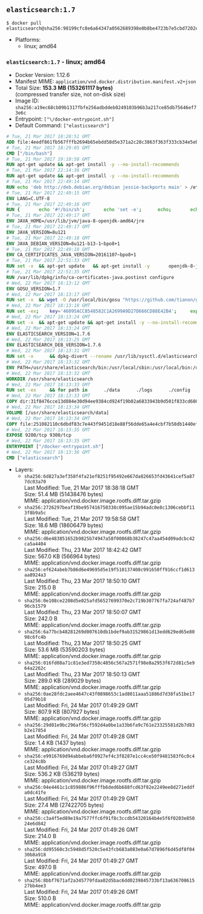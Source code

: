 ## `elasticsearch:1.7`

```console
$ docker pull elasticsearch@sha256:98199cfc8e6a64347a0562689398e0b8be4723b7e5cbd7202e90611006532d64
```

-	Platforms:
	-	linux; amd64

### `elasticsearch:1.7` - linux; amd64

-	Docker Version: 1.12.6
-	Manifest MIME: `application/vnd.docker.distribution.manifest.v2+json`
-	Total Size: **153.3 MB (153261117 bytes)**  
	(compressed transfer size, not on-disk size)
-	Image ID: `sha256:a19ec68cb09b1317fbfe256adbddeb0249103b96b3a217ce85db75646ef73e6c`
-	Entrypoint: `["\/docker-entrypoint.sh"]`
-	Default Command: `["elasticsearch"]`

```dockerfile
# Tue, 21 Mar 2017 18:28:51 GMT
ADD file:4eedf861fb567fffb2694b65ebdd58d5e371a2c28c3863f363f333cb34e5eb7b in / 
# Tue, 21 Mar 2017 18:29:05 GMT
CMD ["/bin/bash"]
# Tue, 21 Mar 2017 19:10:58 GMT
RUN apt-get update && apt-get install -y --no-install-recommends 		ca-certificates 		curl 		wget 	&& rm -rf /var/lib/apt/lists/*
# Tue, 21 Mar 2017 22:14:36 GMT
RUN apt-get update && apt-get install -y --no-install-recommends 		bzip2 		unzip 		xz-utils 	&& rm -rf /var/lib/apt/lists/*
# Tue, 21 Mar 2017 22:49:14 GMT
RUN echo 'deb http://deb.debian.org/debian jessie-backports main' > /etc/apt/sources.list.d/jessie-backports.list
# Tue, 21 Mar 2017 22:49:15 GMT
ENV LANG=C.UTF-8
# Tue, 21 Mar 2017 22:49:16 GMT
RUN { 		echo '#!/bin/sh'; 		echo 'set -e'; 		echo; 		echo 'dirname "$(dirname "$(readlink -f "$(which javac || which java)")")"'; 	} > /usr/local/bin/docker-java-home 	&& chmod +x /usr/local/bin/docker-java-home
# Tue, 21 Mar 2017 22:49:17 GMT
ENV JAVA_HOME=/usr/lib/jvm/java-8-openjdk-amd64/jre
# Tue, 21 Mar 2017 22:49:17 GMT
ENV JAVA_VERSION=8u121
# Tue, 21 Mar 2017 22:49:18 GMT
ENV JAVA_DEBIAN_VERSION=8u121-b13-1~bpo8+1
# Tue, 21 Mar 2017 22:49:18 GMT
ENV CA_CERTIFICATES_JAVA_VERSION=20161107~bpo8+1
# Tue, 21 Mar 2017 22:51:33 GMT
RUN set -x 	&& apt-get update 	&& apt-get install -y 		openjdk-8-jre-headless="$JAVA_DEBIAN_VERSION" 		ca-certificates-java="$CA_CERTIFICATES_JAVA_VERSION" 	&& rm -rf /var/lib/apt/lists/* 	&& [ "$JAVA_HOME" = "$(docker-java-home)" ]
# Tue, 21 Mar 2017 22:51:35 GMT
RUN /var/lib/dpkg/info/ca-certificates-java.postinst configure
# Wed, 22 Mar 2017 18:13:12 GMT
ENV GOSU_VERSION=1.7
# Wed, 22 Mar 2017 18:13:17 GMT
RUN set -x 	&& wget -O /usr/local/bin/gosu "https://github.com/tianon/gosu/releases/download/$GOSU_VERSION/gosu-$(dpkg --print-architecture)" 	&& wget -O /usr/local/bin/gosu.asc "https://github.com/tianon/gosu/releases/download/$GOSU_VERSION/gosu-$(dpkg --print-architecture).asc" 	&& export GNUPGHOME="$(mktemp -d)" 	&& gpg --keyserver ha.pool.sks-keyservers.net --recv-keys B42F6819007F00F88E364FD4036A9C25BF357DD4 	&& gpg --batch --verify /usr/local/bin/gosu.asc /usr/local/bin/gosu 	&& rm -r "$GNUPGHOME" /usr/local/bin/gosu.asc 	&& chmod +x /usr/local/bin/gosu 	&& gosu nobody true
# Wed, 22 Mar 2017 18:13:18 GMT
RUN set -ex; 	key='46095ACC8548582C1A2699A9D27D666CD88E42B4'; 	export GNUPGHOME="$(mktemp -d)"; 	gpg --keyserver ha.pool.sks-keyservers.net --recv-keys "$key"; 	gpg --export "$key" > /etc/apt/trusted.gpg.d/elastic.gpg; 	rm -r "$GNUPGHOME"; 	apt-key list
# Wed, 22 Mar 2017 18:13:24 GMT
RUN set -x 	&& apt-get update && apt-get install -y --no-install-recommends apt-transport-https && rm -rf /var/lib/apt/lists/* 	&& echo 'deb http://packages.elasticsearch.org/elasticsearch/1.7/debian stable main' > /etc/apt/sources.list.d/elasticsearch.list
# Wed, 22 Mar 2017 18:13:24 GMT
ENV ELASTICSEARCH_VERSION=1.7.6
# Wed, 22 Mar 2017 18:13:25 GMT
ENV ELASTICSEARCH_DEB_VERSION=1.7.6
# Wed, 22 Mar 2017 18:13:31 GMT
RUN set -x 		&& dpkg-divert --rename /usr/lib/sysctl.d/elasticsearch.conf 		&& apt-get update 	&& apt-get install -y --no-install-recommends "elasticsearch=$ELASTICSEARCH_DEB_VERSION" 	&& rm -rf /var/lib/apt/lists/*
# Wed, 22 Mar 2017 18:13:32 GMT
ENV PATH=/usr/share/elasticsearch/bin:/usr/local/sbin:/usr/local/bin:/usr/sbin:/usr/bin:/sbin:/bin
# Wed, 22 Mar 2017 18:13:32 GMT
WORKDIR /usr/share/elasticsearch
# Wed, 22 Mar 2017 18:13:33 GMT
RUN set -ex 	&& for path in 		./data 		./logs 		./config 		./config/scripts 	; do 		mkdir -p "$path"; 		chown -R elasticsearch:elasticsearch "$path"; 	done
# Wed, 22 Mar 2017 18:13:33 GMT
COPY dir:31f8476cce13d884e30d94ee9384cd924f19b02a6833943b9d501f833cd60885 in ./config 
# Wed, 22 Mar 2017 18:13:34 GMT
VOLUME [/usr/share/elasticsearch/data]
# Wed, 22 Mar 2017 18:13:34 GMT
COPY file:251082110c6dbdf83c7e443f9451d18e88f56dde65a4e4cbf7b58db1440ef558 in / 
# Wed, 22 Mar 2017 18:13:35 GMT
EXPOSE 9200/tcp 9300/tcp
# Wed, 22 Mar 2017 18:13:35 GMT
ENTRYPOINT ["/docker-entrypoint.sh"]
# Wed, 22 Mar 2017 18:13:36 GMT
CMD ["elasticsearch"]
```

-	Layers:
	-	`sha256:6d827a3ef358f4fa21ef8251f95492e667da826653fd43641cef5a877dc03a70`  
		Last Modified: Tue, 21 Mar 2017 18:38:18 GMT  
		Size: 51.4 MB (51438476 bytes)  
		MIME: application/vnd.docker.image.rootfs.diff.tar.gzip
	-	`sha256:2726297beaf19be957416750338c095ae15b94adc0e8c1306cebbf113f8b9a5c`  
		Last Modified: Tue, 21 Mar 2017 19:58:58 GMT  
		Size: 18.6 MB (18606479 bytes)  
		MIME: application/vnd.docker.image.rootfs.diff.tar.gzip
	-	`sha256:d6e483851652b9825b74947a58f00868b38247c47aa454d09adcbc42ca5a4404`  
		Last Modified: Thu, 23 Mar 2017 18:42:42 GMT  
		Size: 567.0 KB (566964 bytes)  
		MIME: application/vnd.docker.image.rootfs.diff.tar.gzip
	-	`sha256:ef624abeb7b86d6e49695d5e19f510137408c991650ff916ccf1d613aa8924a3`  
		Last Modified: Thu, 23 Mar 2017 18:50:10 GMT  
		Size: 215.0 B  
		MIME: application/vnd.docker.image.rootfs.diff.tar.gzip
	-	`sha256:0e108ce2208d5e025afd56527699370e2c719b307767fa724af487b796cb1579`  
		Last Modified: Thu, 23 Mar 2017 18:50:07 GMT  
		Size: 242.0 B  
		MIME: application/vnd.docker.image.rootfs.diff.tar.gzip
	-	`sha256:6a77bcb48281269d007610db1bdef9ab31529861d13edd629ed65e8098c6fc4b`  
		Last Modified: Thu, 23 Mar 2017 18:50:25 GMT  
		Size: 53.6 MB (53590203 bytes)  
		MIME: application/vnd.docker.image.rootfs.diff.tar.gzip
	-	`sha256:016fd08a71c81e3ed7358c4856c567a2571f98e8a2953f672d81c5e964a2262c`  
		Last Modified: Thu, 23 Mar 2017 18:50:13 GMT  
		Size: 289.0 KB (289029 bytes)  
		MIME: application/vnd.docker.image.rootfs.diff.tar.gzip
	-	`sha256:0ae28fdc2aee4647c43f0898653c1ad8011aaa51886d7d38fa51be1705d79b18`  
		Last Modified: Fri, 24 Mar 2017 01:49:29 GMT  
		Size: 807.9 KB (807927 bytes)  
		MIME: application/vnd.docker.image.rootfs.diff.tar.gzip
	-	`sha256:29d01e9bc296af56cf592d4a0be1a33b6fa9c761e23325581d2b7d83b2e17854`  
		Last Modified: Fri, 24 Mar 2017 01:49:28 GMT  
		Size: 1.4 KB (1437 bytes)  
		MIME: application/vnd.docker.image.rootfs.diff.tar.gzip
	-	`sha256:e9916769d94abbeba6f0927ef4c3f8287e1cc4ce50f9481583f6c0c4ce324c8b`  
		Last Modified: Fri, 24 Mar 2017 01:49:27 GMT  
		Size: 536.2 KB (536219 bytes)  
		MIME: application/vnd.docker.image.rootfs.diff.tar.gzip
	-	`sha256:04e4461c1c859886f96fffb6ded6b688fcd63f82e2249ee8d271eddfa0dc41fe`  
		Last Modified: Fri, 24 Mar 2017 01:49:29 GMT  
		Size: 27.4 MB (27422705 bytes)  
		MIME: application/vnd.docker.image.rootfs.diff.tar.gzip
	-	`sha256:c3a4f5ed89e19a7577ffc6f91f8c3ccdb54320164b4e5f6f0203e85024e6d842`  
		Last Modified: Fri, 24 Mar 2017 01:49:26 GMT  
		Size: 214.0 B  
		MIME: application/vnd.docker.image.rootfs.diff.tar.gzip
	-	`sha256:dd95560c3c5948d5f520c5e43fcb683a083e0a67d7896f6d45df8f0430b8a918`  
		Last Modified: Fri, 24 Mar 2017 01:49:27 GMT  
		Size: 497.0 B  
		MIME: application/vnd.docker.image.rootfs.diff.tar.gzip
	-	`sha256:8bbf7671af2a345779fdaa02d5bac6dd0239845733bf13a63670861527bb4ee3`  
		Last Modified: Fri, 24 Mar 2017 01:49:26 GMT  
		Size: 510.0 B  
		MIME: application/vnd.docker.image.rootfs.diff.tar.gzip
